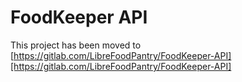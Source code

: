 # FoodKeeper API
This project has been moved to [https://gitlab.com/LibreFoodPantry/FoodKeeper-API][https://gitlab.com/LibreFoodPantry/FoodKeeper-API]
